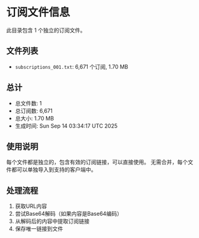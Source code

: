 # 订阅文件信息

此目录包含 1 个独立的订阅文件。

## 文件列表

- `subscriptions_001.txt`: 6,671 个订阅, 1.70 MB

## 总计
- 总文件数: 1
- 总订阅数: 6,671
- 总大小: 1.70 MB
- 生成时间: Sun Sep 14 03:34:17 UTC 2025

## 使用说明
每个文件都是独立的，包含有效的订阅链接，可以直接使用。
无需合并，每个文件都可以单独导入到支持的客户端中。

## 处理流程
1. 获取URL内容
2. 尝试Base64解码（如果内容是Base64编码）
3. 从解码后的内容中提取订阅链接
4. 保存唯一链接到文件
